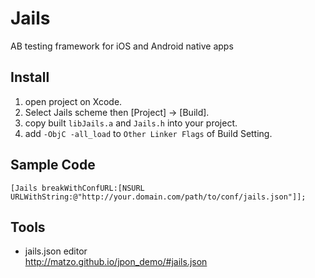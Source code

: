 Jails
=====

AB testing framework for iOS and Android native apps


Install
----

1. open project on Xcode.
2. Select Jails scheme then [Project] -> [Build].
3. copy built `libJails.a` and `Jails.h` into your project.
4. add `-ObjC -all_load` to `Other Linker Flags` of Build Setting.

Sample Code
----
`[Jails breakWithConfURL:[NSURL URLWithString:@"http://your.domain.com/path/to/conf/jails.json"]];`


Tools
----
- jails.json editor  
http://matzo.github.io/jpon_demo/#jails.json
